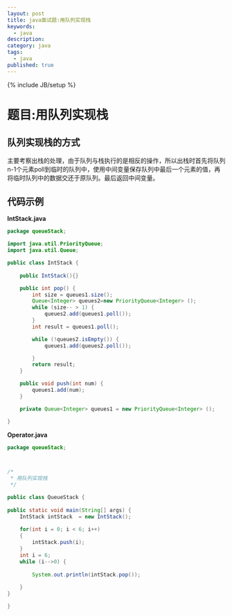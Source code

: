 ```yaml
---
layout: post
title: java面试题:用队列实现栈
keywords:
  - java
description: 
category: java
tags:
  - java
published: true
---
```

{% include JB/setup %}

# 题目:用队列实现栈


## 队列实现栈的方式
主要考察出栈的处理，由于队列与栈执行的是相反的操作，所以出栈时首先将队列n-1个元素poll到临时的队列中，使用中间变量保存队列中最后一个元素的值，再将临时队列中的数据交还于原队列。最后返回中间变量。

## 代码示例
**IntStack.java**
```java
package queueStack;

import java.util.PriorityQueue;
import java.util.Queue;

public class IntStack {
	
	public IntStack(){}

	public int pop() {
		int size = queues1.size();
		Queue<Integer> queues2=new PriorityQueue<Integer> ();
		while (size-- > 1) {
			queues2.add(queues1.poll());
		}
		int result = queues1.poll();

		while (!queues2.isEmpty()) {
			queues1.add(queues2.poll());

		}
		return result;
	}

	public void push(int num) {
		queues1.add(num);
	}

	private Queue<Integer> queues1 = new PriorityQueue<Integer> ();

}

```

**Operator.java**
```java
package queueStack;



/*
 * 用队列实现栈
 */

public class QueueStack {
	
public static void main(String[] args) {
	IntStack intStack  = new IntStack();
	
	for(int i = 0; i < 6; i++)
	{
		intStack.push(i);
	}
	int i = 6;
	while (i-->0) {
	
		System.out.println(intStack.pop());
		
	}
}

}

```
